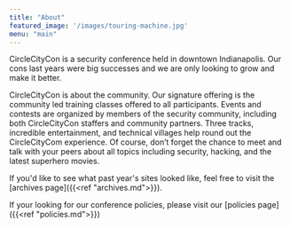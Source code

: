 ```yaml
---
title: "About"
featured_image: '/images/touring-machine.jpg'
menu: "main"
---
```

CircleCityCon is a security conference held in downtown Indianapolis. Our cons last years were big successes and we are only looking to grow and make it better.

CircleCityCon is about the community. Our signature offering is the community led training classes offered to all participants. Events and contests are organized by members of the security community, including both CircleCityCon staffers and community partners. Three tracks, incredible entertainment, and technical villages help round out the CircleCityCom experience. Of course, don’t forget the chance to meet and talk with your peers about all topics including security, hacking, and the latest superhero movies.

If you'd like to see what past year's sites looked like, feel free to visit the [archives page]({{<ref "archives.md">}}).

If your looking for our conference policies, please visit our [policies page]({{<ref "policies.md">}})